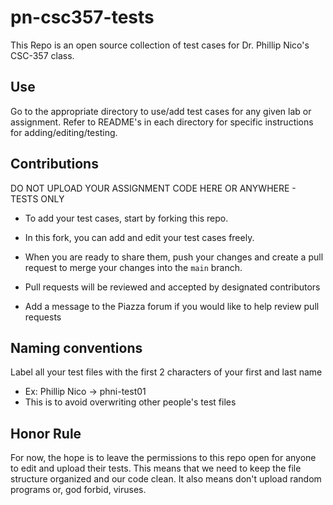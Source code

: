 # pn-csc357-tests
This Repo is an open source collection of test cases for Dr. Phillip Nico's CSC-357 class.

## Use
Go to the appropriate directory to use/add test cases for any given lab or assignment.
Refer to README's in each directory for specific instructions for adding/editing/testing.

## Contributions
DO NOT UPLOAD YOUR ASSIGNMENT CODE HERE OR ANYWHERE - TESTS ONLY
- To add your test cases, start by forking this repo. 
- In this fork, you can add and edit your test cases freely. 
- When you are ready to share them, push your changes and create a pull request to merge your changes into the `main` branch. 
- Pull requests will be reviewed and accepted by designated contributors

- Add a message to the Piazza forum if you would like to help review pull requests

## Naming conventions
Label all your test files with the first 2 characters of your first and last name
- Ex: Phillip Nico -> phni-test01
- This is to avoid overwriting other people's test files

## Honor Rule
For now, the hope is to leave the permissions to this repo open for anyone to edit and upload their tests.
This means that we need to keep the file structure organized and our code clean.
It also means don't upload random programs or, god forbid, viruses.
